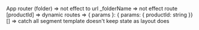 App router
(folder) => not effect to url
\_folderName => not effect route
[productId] => dynamic routes => { params }: { params: { productId: string }}
[] => catch all segment
template doesn't keep state as layout does
